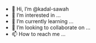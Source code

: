- 👋 Hi, I’m @kadal-sawah
- 👀 I’m interested in ...
- 🌱 I’m currently learning ...
- 💞️ I’m looking to collaborate on ...
- 📫 How to reach me ...

<!---
kadal-sawah/kadal-sawah is a ✨ special ✨ repository because its `README.md` (this file) appears on your GitHub profile.
You can click the Preview link to take a look at your changes.
--->
